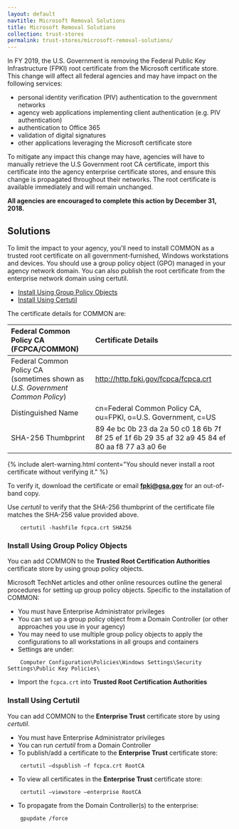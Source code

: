 ```yaml
---
layout: default
navtitle: Microsoft Removal Solutions
title: Microsoft Removal Solutions
collection: trust-stores
permalink: trust-stores/microsoft-removal-solutions/
---
```

In FY 2019, the U.S. Government is removing the Federal Public Key Infrastructure (FPKI) root certificate from the Microsoft certificate store. This change will affect all federal agencies and may have impact on the following services: 
- personal identity verification (PIV) authentication to the government networks
- agency web applications implementing client authentication (e.g. PIV authentication)
- authentication to Office 365
- validation of digital signatures
- other applications leveraging the Microsoft certificate store

To mitigate any impact this change may have, agencies will have to manually retrieve the U.S Government root CA certificate, import this certificate into the agency enterprise certificate stores, and ensure this change is propagated throughout their networks. The root certificate is available immediately and will remain unchanged. 

**All agencies are encouraged to complete this action by December 31, 2018.**

## Solutions ##
To limit the impact to your agency, you'll need to install COMMON as a trusted root certificate on all government-furnished, Windows workstations and devices. You should use a group policy object (GPO) managed in your agency network domain. You can also publish the root certificate from the enterprise network domain using certutil. 

- [Install Using Group Policy Objects](#install-using-group-policy-objects)
- [Install Using Certutil](#install-using-certutil)

The certificate details for COMMON are:  

| **Federal Common Policy CA (FCPCA/COMMON)**  | **Certificate Details**                             |
| :--------  | :-------------------------------     |
| Federal Common Policy CA<br>(sometimes shown as _U.S. Government Common Policy_) | http://http.fpki.gov/fcpca/fcpca.crt |
| Distinguished Name | cn=Federal Common Policy CA, ou=FPKI, o=U.S. Government, c=US |
| SHA-256 Thumbprint | 89 4e bc 0b 23 da 2a 50 c0 18 6b 7f 8f 25 ef 1f 6b 29 35 af 32 a9 45 84 ef 80 aa f8 77 a3 a0 6e |

{% include alert-warning.html content="You should never install a root certificate without verifying it." %} 

To verify it, download the certificate or email **fpki@gsa.gov** for an out-of-band copy.

Use _certutil_ to verify that the SHA-256 thumbprint of the certificate file matches the SHA-256 value provided above.

``` 
	certutil -hashfile fcpca.crt SHA256
```



### Install Using Group Policy Objects

You can add COMMON to the **Trusted Root Certification Authorities** certificate store by using group policy objects.

Microsoft TechNet articles and other online resources outline the general procedures for setting up group policy objects. Specific to the installation of COMMON: 

- You must have Enterprise Administrator privileges
- You can set up a group policy object from a Domain Controller (or other approaches you use in your agency)
- You may need to use multiple group policy objects to apply the configurations to all workstations in all groups and containers
- Settings are under:

```
	Computer Configuration\Policies\Windows Settings\Security Settings\Public Key Policies\
```

- Import the `fcpca.crt` into **Trusted Root Certification Authorities**



### Install Using Certutil

You can add COMMON to the **Enterprise Trust** certificate store by using _certutil_.

- You must have Enterprise Administrator privileges
- You can run _certutil_ from a Domain Controller 
- To publish/add a certificate to the **Enterprise Trust** certificate store:

```
	certutil –dspublish –f fcpca.crt RootCA
```

- To view all certificates in the **Enterprise Trust** certificate store:

```
	certutil –viewstore –enterprise RootCA
```

- To propagate from the Domain Controller(s) to the enterprise:

```
	gpupdate /force
```
